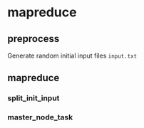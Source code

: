 #  mapreduce

## preprocess
Generate random initial input files `input.txt`

##   mapreduce

###  split_init_input 

### master_node_task




<!--stackedit_data:
eyJoaXN0b3J5IjpbMTc2NTE1NDU3MSw2MTEwNTI1MjMsLTIxMj
EwNTk2MjMsLTE2NDY4NTA0MCwtMTUwMjcxOTc1MiwtMTM0MzUw
NjUxNSwtMjA4ODc0NjYxMiwtMTUwMzQxMjAyOSwtODM3NjUxNz
Q2LC01Mjc3OTU0NTQsLTgzODAzMzg5MCwtMTkyMjk2MzE3MCwx
MjM3MjkyMTg1LDE3NzYwMTExMDMsODMzMTgxODk3LDE4NTY4Mj
gyOTFdfQ==
-->